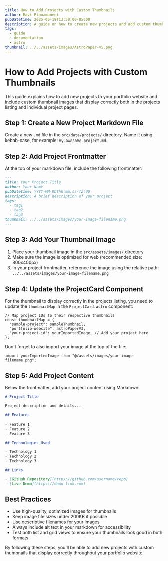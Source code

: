 ```yaml
---
title: How to Add Projects with Custom Thumbnails
author: Ravi Pinnamaneni
pubDatetime: 2025-06-19T13:50:00-05:00
description: A guide on how to create new projects and add custom thumbnail images to your AstroPaper-based portfolio
tags:
  - guide
  - documentation
  - astro
thumbnail: ../../assets/images/AstroPaper-v5.png
---
```


# How to Add Projects with Custom Thumbnails

This guide explains how to add new projects to your portfolio website and include custom thumbnail images that display correctly both in the projects listing and individual project pages.

## Step 1: Create a New Project Markdown File

Create a new `.md` file in the `src/data/projects/` directory. Name it using kebab-case, for example: `my-awesome-project.md`.

## Step 2: Add Project Frontmatter

At the top of your markdown file, include the following frontmatter:

```markdown
---
title: Your Project Title
author: Your Name
pubDatetime: YYYY-MM-DDThh:mm:ss-TZ:00
description: A brief description of your project
tags:
  - tag1
  - tag2
  - tag3
thumbnail: ../../assets/images/your-image-filename.png
---
```

## Step 3: Add Your Thumbnail Image

1. Place your thumbnail image in the `src/assets/images/` directory
2. Make sure the image is optimized for web (recommended size: 800x400px)
3. In your project frontmatter, reference the image using the relative path: `../../assets/images/your-image-filename.png`

## Step 4: Update the ProjectCard Component

For the thumbnail to display correctly in the projects listing, you need to update the `thumbnailMap` in the `ProjectCard.astro` component:

```astro
// Map project IDs to their respective thumbnails
const thumbnailMap = {
  "sample-project": sampleThumbnail,
  "portfolio-website": astroPaperV3,
  "your-project-id": yourImportedImage, // Add your project here
};
```

Don't forget to also import your image at the top of the file:

```astro
import yourImportedImage from "@/assets/images/your-image-filename.png";
```

## Step 5: Add Project Content

Below the frontmatter, add your project content using Markdown:

```markdown
# Project Title

Project description and details...

## Features

- Feature 1
- Feature 2
- Feature 3

## Technologies Used

- Technology 1
- Technology 2
- Technology 3

## Links

- [GitHub Repository](https://github.com/username/repo)
- [Live Demo](https://demo-link.com)
```

## Best Practices

- Use high-quality, optimized images for thumbnails
- Keep image file sizes under 200KB if possible
- Use descriptive filenames for your images
- Always include alt text in your markdown for accessibility
- Test both list and grid views to ensure your thumbnails look good in both formats

By following these steps, you'll be able to add new projects with custom thumbnails that display correctly throughout your portfolio website.
